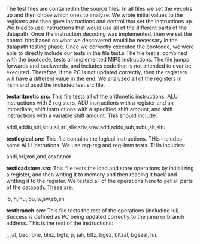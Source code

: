 The test files are contained in the source files. In all files we set the vecotrs up and then chose which ones to analyze. We wrote initial values to the registers and then gave instructions and control that set the instructions up. We tried to use instructions that would use all of the different parts of the datapath. Once the instruction decoding was implemented, then we set the control bits based on what we descovered would be necessary in the datapath testing phase. Once we correctly executed the bootcode, we were able to directly include our tests in the file test.s
	The file test.s, combined with the bootcode, tests all implemented MIPS instructions. The file jumps forwards and backwards, and includes code that is not intended to ever be executed. Therefore, if the PC is not updated correctly, then the registers will have a different value in the end. We analyzed all of the registers in irsim and used the included test.src file.
  
**testaritmetic.src:** This file tests all of the arithmetic instructions. ALU instructions with 2 registers, ALU instructions with a register and an immediate, shift instructions with a specified shift amount, and shift instructions with a variable shift amount. This should include:

addi,addiu,slti,sltiu,sll,srl,sllv,srlv,srav,add,addu,sub,subu,slt,sltu


**testlogical.src:** This file contains the logical instructions. THis includes some ALU instrutions. We use reg-reg and reg-imm tests. THis includes: 

andi,ori,xori,and,or,xor,nor

**testloadstore.src:** This file tests the load and store operations by initializing a register, and then writing it to memory and then reading it back and writting it to the register. We tested all of the operations here to get all parts of the datapath. These are: 

lb,lh,lhu,lbu,lw,sw,sb,sh

**testbranch.src:** This file tests the rest of the operations (including lui). Success is defined as PC being updated correctly to the jump or branch address. This is the rest of the instructions: 

j, jal, beq, bne, blez, bgtz, jr, jalr, bltz, bgez, bltzal, bgezal, lui. 
